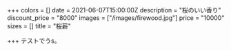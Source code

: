 +++
colors = []
date = 2021-06-07T15:00:00Z
description = "桜のいい香り"
discount_price = "8000"
images = ["/images/firewood.jpg"]
price = "10000"
sizes = []
title = "桜薪"

+++
テストでうs。
